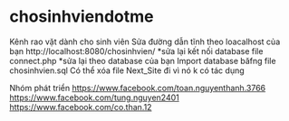 # chosinhviendotme
Kênh rao vặt dành cho sinh viên
Sửa đường dẫn tĩnh theo loacalhost của bạn 
http://localhost:8080/chosinhvien/ *sửa lại
kết nối database file connect.php *sửa lại theo database của bạn
Import database băfng file chosinhvien.sql
Có thể xóa file Next_Site đi vì nó k có tác dụng

Nhóm phát triển
https://www.facebook.com/toan.nguyenthanh.3766
https://www.facebook.com/tung.nguyen2401
https://www.facebook.com/co.than.12
